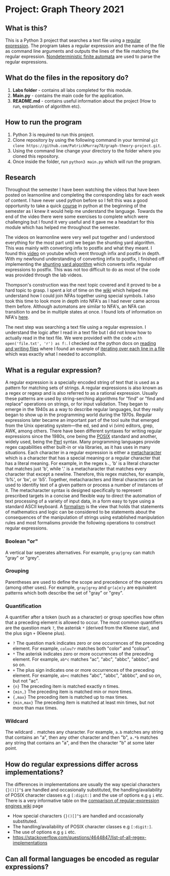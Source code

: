 # Project: Graph Theory 2021

## What is this?
This is a Python 3 project that searches a text file using a [regular expression](https://en.wikipedia.org/wiki/Regular_expression). The program takes a regular expression and the name of the file as command line arguments and outputs the lines of the file matching the regular expression. [Nondeterministic finite automata](https://en.wikipedia.org/wiki/Nondeterministic_finite_automaton) are used to parse the regular expressions.

## What do the files in the repository do?
1. **Labs folder** - contains all labs completed for this module.
2. **Main.py** - contains the main code for the application.
3. **README.md** - contains useful information about the project (How to run, explantion of algorithm etc).

## How to run the program
1. Python 3 is required to run this project.
2. Clone repository by using the following command in your terminal `git clone https://github.com/PatrickMurray78/graph-theory-project.git`.
3. Using the command line change your directory to the folder where you cloned this repository.
4. Once inside the folder, run `python3 main.py` which will run the program.

## Research
Throughout the semester I have been watching the videos that have been posted on learnonline and completing the corresponding labs for each week of content. 
I have never used python before so I felt this was a good opportunity to take a quick [course](https://youtu.be/_uQrJ0TkZlc) in python at the beginning of the semester as I knew it would help me understand the language. Towards the end of the video there were some exercises to complete which were challenging but I found it very useful and it gave me a headstart for this module which has helped me throughout the semester.

The videos on learnonline were very well put together and I understood everything for the most part until we began the shunting yard algorithm. This was mainly with converting infix to postfix and what they meant. I found this [video](https://youtu.be/b6miFHYFaVI) on youtube which went through infix and postfix in depth. With my newfound understanding of converting infix to postfix, I finished off implementing the [shunting yard algorithm](https://en.wikipedia.org/wiki/Shunting-yard_algorithm) which converts infix regular expressions to postfix. This was not too difficult to do as most of the code was provided through the lab videos.

Thompson's construction was the next topic covered and it proved to be a hard topic to grasp. I spent a lot of time on the [wiki](https://en.wikipedia.org/wiki/Thompson%27s_construction) which helped me understand how I could join NFAs together using special symbols. I also took this time to look more in depth into NFA's as I had never came across them before. Although automatons are similar to NFA's, an NFA can transition to and be in multiple states at once. I found lots of information on NFA's [here](https://en.wikipedia.org/wiki/Nondeterministic_finite_automaton).

The next step was searching a text file using a regular expression. I understand the logic after I read in a text file but I did not know how to actually read in the text file. We were provided with the code `with open('file.txt', 'r') as f:`. I checked out the python docs on [reading and writing files](https://realpython.com/read-write-files-python/) where I found an example of [iterating over each line in a file](https://realpython.com/read-write-files-python/#iterating-over-each-line-in-the-file) which was exactly what I needed to accomplish.

## What is a regular expression?
A regular expression is a specially encoded string of text that is used as a pattern for matching sets of strings. A  regular expressions is also known as a regex or regexp and is also referred to as a rational expression.  Usually these patterns are used by string-serching algorithms for "find" or "find and replace" operations on strings, or for input validation. They began to emerge in the 1940s as a way to describe regular languages, but they really began to show up in the programming world during the 1970s. Regular expressions later became an important part of the tool suite that emerged from the Unix operating system—the ed, sed and vi (vim) editors, grep, AWK, among others. There have been different syntaxes for writing regular expressions since the 1980s, one being the [POSIX](https://en.wikipedia.org/wiki/POSIX) standard and another, widely used, being the [Perl](https://en.wikipedia.org/wiki/Perl) syntax. Many programming languages provide regex capabilities either built-in or via libraries, as it has uses in many situations. Each character in a regular expression is either a [metacharacter](https://en.wikipedia.org/wiki/Metacharacter) which is a character that has a special meaning or a regular character that has a literal meaning. For example, in the regex `b.`, 'b' is a literal character that matches just 'b', while '.' is a metacharacter that matches every character that except a newline. Therefore, this regex matches, for example, 'b%', or 'bx', or 'b5'. Together, metacharacters and literal characters can be used to identifiy text of a given pattern or process a number of instances of it. The metacharacter syntax is designed specifically to represent prescribed targets in a concise and flexible way to direct the automation of text processing of a variety of input data, in a form easy to type using a standard ASCII keyboard. A [formalism](https://en.wikipedia.org/wiki/Formalism_(philosophy_of_mathematics)) is the view that holds that statements of mathematics and logic can be considered to be statements about the consequences of the manipulation of strings using established manipulation rules and most formalisms provide the following operations to construct regular expressions.
### Boolean "or"
A vertical bar seperates alternatives. For example, `gray|grey` can match "gray" or "grey".
### Grouping
Parentheses are used to define the scope and precedence of the operators (among other uses). For example, `gray|grey` and `gr(a|e)y` are equivalent patterns which both describe the set of "gray" or "grey".
### Quantification
A quantifier after a token (such as a character) or group specifies how often that a preceding element is allowed to occur. The most common quantifiers are the question mark `?`, the asterisk `*` (derived from the Kleene star), and the plus sign `+` (Kleene plus).
- `?` The question mark indicates zero or one occurrences of the preceding element. For example, `colou?r` matches both "color" and "colour".
- `*` The asterisk indicates zero or more occurrences of the preceding element. For example, `ab*c` matches "ac", "abc", "abbc", "abbbc", and so on.
- `+` The plus sign indicates one or more occurrences of the preceding element. For example, `ab+c` matches "abc", "abbc", "abbbc", and so on, but not "ac".
- `{n}` The preceding item is matched exactly n times.
- `{min,}` The preceding item is matched min or more times.
- `{,max}` The preceding item is matched up to max times.
- `{min,max}` The preceding item is matched at least min times, but not more than max times.
### Wildcard
The wildcard `.` matches any character. For example, `a.b` matches any string that contains an "a", then any other character and then "b", `a.*b` matches any string that contains an "a", and then the character "b" at some later point.

## How do regular expressions differ across implementations?
The differences in implementations are usually the way special characters `{}()[]^$` are handled and occasionally substituted, the handling/availability of POSIX character classes e.g `[:digit:]` and the use of options e.g `g` `i` etc. There is a very informative table on the [comparison of regular-expression engines wiki](https://en.wikipedia.org/wiki/Comparison_of_regular-expression_engines) page


* How special characters `{}()[]^$` are handled and occasionally substituted.
* The handling/availability of POSIX character classes e.g `[:digit:]`.
* The use of options e.g `g` `i` etc.
* https://stackoverflow.com/questions/4644847/list-of-all-regex-implementations

## Can all formal languages be encoded as regular expressions?
